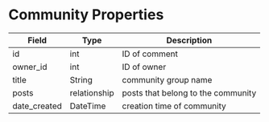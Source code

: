 # Community Properties

| Field        | Type         | Description                        |
| ------------ | ------------ | ---------------------------------- |
| id           | int          | ID of comment                      |
| owner_id     | int          | ID of owner                        |
| title        | String       | community group name               |
| posts        | relationship | posts that belong to the community |
| date_created | DateTime     | creation time of community         |
